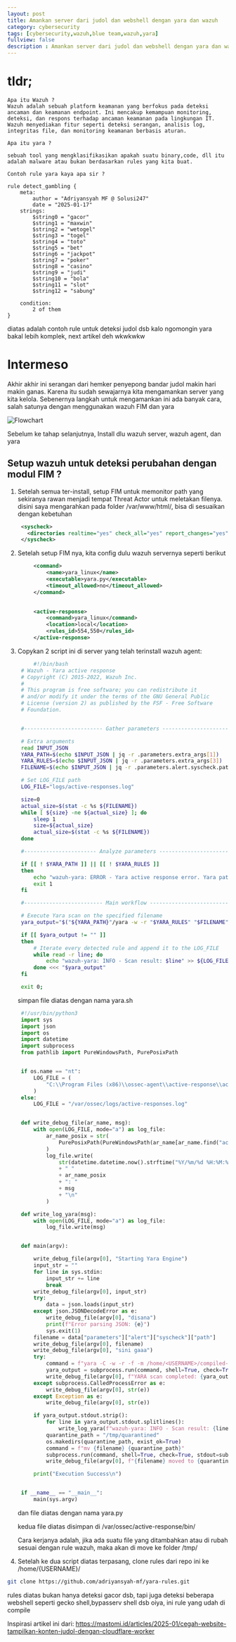 ```yaml
---
layout: post
title: Amankan server dari judol dan webshell dengan yara dan wazuh
category: cybersecurity
tags: [cybersecurity,wazuh,blue team,wazuh,yara]
fullview: false
description : Amankan server dari judol dan webshell dengan yara dan wazuh
---
```



# tldr;

```
Apa itu Wazuh ?
Wazuh adalah sebuah platform keamanan yang berfokus pada deteksi ancaman dan keamanan endpoint. Ini mencakup kemampuan monitoring, deteksi, dan respons terhadap ancaman keamanan pada lingkungan IT. Wazuh menyediakan fitur seperti deteksi serangan, analisis log, integritas file, dan monitoring keamanan berbasis aturan.

Apa itu yara ?

sebuah tool yang mengklasifikasikan apakah suatu binary,code, dll itu adalah malware atau bukan berdasarkan rules yang kita buat.

```
```
Contoh rule yara kaya apa sir ?

rule detect_gambling {
    meta: 
        author = "Adriyansyah MF @ Solusi247"
        date = "2025-01-17"
    strings:
        $string0 = "gacor"
        $string1 = "maxwin"
        $string2 = "wetogel"
        $string3 = "togel"
        $string4 = "toto"
        $string5 = "bet"
        $string6 = "jackpot"
        $string7 = "poker"
        $string8 = "casino"
        $string9 = "judi"
        $string10 = "bola"
        $string11 = "slot"
        $string12 = "sabung"

    condition:
        2 of them
}
```
diatas adalah contoh rule untuk deteksi judol dsb
kalo ngomongin yara bakal lebih komplek, next artikel deh wkwkwkw 


# Intermeso

Akhir akhir ini serangan dari hemker penyepong bandar judol makin hari makin ganas. Karena itu sudah sewajarnya kita mengamankan server yang kita kelola. Sebenernya langkah untuk mengamankan ini ada banyak cara, salah satunya dengan menggunakan wazuh FIM dan yara


![Flowchart](/images/wazuh.jpg)


Sebelum ke tahap selanjutnya, Install dlu wazuh server, wazuh agent, dan yara

## Setup wazuh untuk deteksi perubahan dengan modul FIM ?

1. Setelah semua ter-install, setup FIM untuk memonitor path yang sekiranya rawan menjadi tempat Threat Actor untuk meletakan filenya. disini saya mengarahkan pada folder /var/www/html/, bisa di sesuaikan dengan kebetuhan
   
   ```xml
    <syscheck>
      <directories realtime="yes" check_all="yes" report_changes="yes" whodata="yes">/var/www/html/</directories>
    </syscheck>
   ```

2. Setelah setup FIM nya, kita config dulu wazuh servernya seperti berikut
   
   ```xml
        <command>
            <name>yara_linux</name>
            <executable>yara.py</executable>
            <timeout_allowed>no</timeout_allowed>
        </command>
    

        <active-response>
            <command>yara_linux</command>
            <location>local</location>
            <rules_id>554,550</rules_id>
        </active-response>
    ```
3. Copykan 2 script ini di server yang telah terinstall wazuh agent:
   ```sh
        #!/bin/bash
    # Wazuh - Yara active response
    # Copyright (C) 2015-2022, Wazuh Inc.
    #
    # This program is free software; you can redistribute it
    # and/or modify it under the terms of the GNU General Public
    # License (version 2) as published by the FSF - Free Software
    # Foundation.


    #------------------------- Gather parameters -------------------------#

    # Extra arguments
    read INPUT_JSON
    YARA_PATH=$(echo $INPUT_JSON | jq -r .parameters.extra_args[1])
    YARA_RULES=$(echo $INPUT_JSON | jq -r .parameters.extra_args[3])
    FILENAME=$(echo $INPUT_JSON | jq -r .parameters.alert.syscheck.path)

    # Set LOG_FILE path
    LOG_FILE="logs/active-responses.log"

    size=0
    actual_size=$(stat -c %s ${FILENAME})
    while [ ${size} -ne ${actual_size} ]; do
        sleep 1
        size=${actual_size}
        actual_size=$(stat -c %s ${FILENAME})
    done

    #----------------------- Analyze parameters -----------------------#

    if [[ ! $YARA_PATH ]] || [[ ! $YARA_RULES ]]
    then
        echo "wazuh-yara: ERROR - Yara active response error. Yara path and rules parameters are mandatory." >> ${LOG_FILE}
        exit 1
    fi

    #------------------------- Main workflow --------------------------#

    # Execute Yara scan on the specified filename
    yara_output="$("${YARA_PATH}"/yara -w -r "$YARA_RULES" "$FILENAME")"

    if [[ $yara_output != "" ]]
    then
        # Iterate every detected rule and append it to the LOG_FILE
        while read -r line; do
            echo "wazuh-yara: INFO - Scan result: $line" >> ${LOG_FILE}
        done <<< "$yara_output"
    fi

    exit 0;


   ```
   simpan file diatas dengan nama yara.sh

   ```python
    #!/usr/bin/python3
    import sys
    import json
    import os
    import datetime
    import subprocess
    from pathlib import PureWindowsPath, PurePosixPath


    if os.name == "nt":
        LOG_FILE = (
            "C:\\Program Files (x86)\\ossec-agent\\active-response\\active-responses.log"
        )
    else:
        LOG_FILE = "/var/ossec/logs/active-responses.log"


    def write_debug_file(ar_name, msg):
        with open(LOG_FILE, mode="a") as log_file:
            ar_name_posix = str(
                PurePosixPath(PureWindowsPath(ar_name[ar_name.find("active-response") :]))
            )
            log_file.write(
                str(datetime.datetime.now().strftime("%Y/%m/%d %H:%M:%S"))
                + " "
                + ar_name_posix
                + ": "
                + msg
                + "\n"
            )

    def write_log_yara(msg):
        with open(LOG_FILE, mode="a") as log_file:
            log_file.write(msg)


    def main(argv):

        write_debug_file(argv[0], "Starting Yara Engine")
        input_str = ""
        for line in sys.stdin:
            input_str += line
            break
        write_debug_file(argv[0], input_str)
        try:
            data = json.loads(input_str)
        except json.JSONDecodeError as e:
            write_debug_file(argv[0], "disana")
            print(f"Error parsing JSON: {e}")
            sys.exit(1)
        filename = data["parameters"]["alert"]["syscheck"]["path"]
        write_debug_file(argv[0], filename)
        write_debug_file(argv[0], "sini gaaa")
        try:
            command = f"yara -C -w -r -f -m /home/<USERNAME>/compiled-rules.yar {filename}"
            yara_output = subprocess.run(command, shell=True, check=True, stdout=subprocess.PIPE, stderr=subprocess.PIPE, text=True)
            write_debug_file(argv[0], f"YARA scan completed: {yara_output.stdout}")
        except subprocess.CalledProcessError as e:
            write_debug_file(argv[0], str(e))
        except Exception as e:
            write_debug_file(argv[0], str(e))

        if yara_output.stdout.strip():
            for line in yara_output.stdout.splitlines():
                write_log_yara(f"wazuh-yara: INFO - Scan result: {line}")
            quarantine_path = "/tmp/quarantined"
            os.makedirs(quarantine_path, exist_ok=True)
            command = f"mv {filename} {quarantine_path}"
            subprocess.run(command, shell=True, check=True, stdout=subprocess.PIPE, stderr=subprocess.PIPE, text=True)
            write_debug_file(argv[0], f"{filename} moved to {quarantine_path}")

        print("Execution Success\n")


    if __name__ == "__main__":
        main(sys.argv)


   ```
   dan file diatas dengan nama yara.py

   kedua file diatas disimpan di /var/ossec/active-response/bin/

   Cara kerjanya adalah, jika ada suatu file yang ditambahkan atau di rubah sesuai dengan rule wazuh, maka akan di move ke folder /tmp/

4. Setelah ke dua script diatas terpasang, clone rules dari repo ini ke /home/{USERNAME}/

```bash
git clone https://github.com/adriyansyah-mf/yara-rules.git
```

rules diatas bukan hanya deteksi gacor dsb, tapi juga deteksi beberapa webshell seperti gecko shell,bypasserv shell dsb
oiya, ini rule yang udah di compile 

Inspirasi artikel ini dari:
https://mastomi.id/articles/2025-01/cegah-website-tampilkan-konten-judol-dengan-cloudflare-worker
